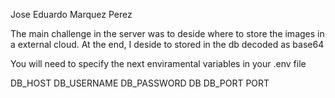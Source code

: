 <!-- NAME -->
Jose Eduardo Marquez Perez

<!-- CHALLENGES -->
The main challenge in the server was to deside where to store the images in a external cloud. At the end, I deside to stored in the db decoded as base64


<!-- ENV VARIABLES -->
You will need to specify the next enviramental variables in your .env file
<!-- """""""""""""""""""""""" -->
DB_HOST 
DB_USERNAME
DB_PASSWORD
DB
DB_PORT
PORT 
<!-- """"""""""""""""""""""""" -->